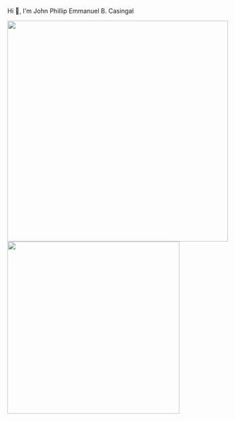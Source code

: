 Hi 👋, I'm John Phillip Emmanuel B. Casingal

<img align="left" width="500" src="https://github-readme-stats.vercel.app/api?username=anuraghazra&show_icons=true&theme=radical" />

<img align="left" width="390" src="https://github-readme-stats.vercel.app/api/top-langs/?username=anuraghazra&hide_progress=true)](https://github.com/anuraghazra/github-readme-stats" />
